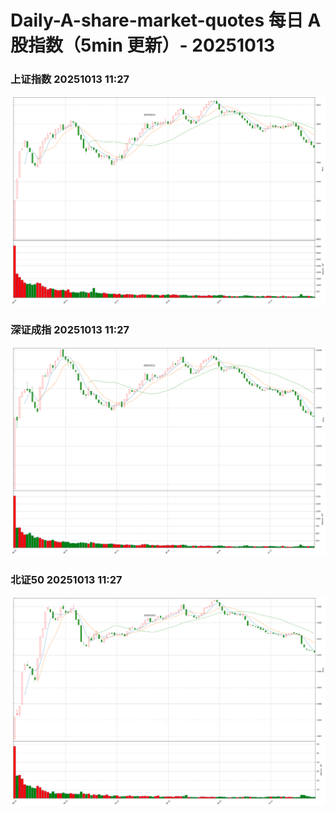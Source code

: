 
# Daily-A-share-market-quotes 每日 A 股指数（5min 更新）- 20251013

### 上证指数 20251013 11:27
![](./fig/2025/10/20251013-sh000001.png)

### 深证成指 20251013 11:27
![](./fig/2025/10/20251013-sz399001.png)

### 北证50 20251013 11:27
![](./fig/2025/10/20251013-bj899050.png)
